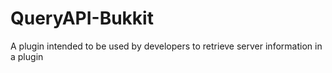 # QueryAPI-Bukkit
A plugin intended to be used by developers to retrieve server information in a plugin

